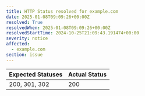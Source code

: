 ```yaml
---
title: HTTP Status resolved for example.com
date: 2025-01-08T09:09:26+00:00Z
resolved: True
resolvedWhen: 2025-01-08T09:09:26+00:00Z
resolvedStartTime: 2024-10-25T21:09:43.191474+00:00
severity: notice
affected:
  - example.com
section: issue
---
```


| Expected Statuses | Actual Status  |
|-------------------|----------------|
| 200, 301, 302 | 200 |
